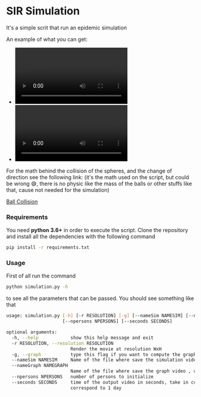 # SIR Simulation

It's a simple scrit that run an epidemic simulation

An example of what you can get:  
- ![Simulation](https://user-images.githubusercontent.com/43886147/109726410-ffbe7880-7bb2-11eb-9f0f-05fb836a64e3.mp4)  
- ![Graph](https://user-images.githubusercontent.com/43886147/109726435-0816b380-7bb3-11eb-9dde-6a5cf8c11c52.mp4)

For the math behind the collision of the spheres, and the change of direction see the following link: (it's the math used on the script, but could be wrong 😅, there is no physic like the mass of the balls or other stuffs like that, cause not needed for the simulation)  

[Ball Collision](https://github.com/vlnraf/CMCS/blob/master/epidemic_simulation/Ball%20collision.pdf)

### Requirements

You need **python 3.6+** in order to execute the script. Clone the repository and install all the dependencies with the following command
```sh
pip install -r requirements.txt
```

### Usage

First of all run the command
```sh
python simulation.py -h
```
to see all the parameters that can be passed. You should see something like that
```sh
usage: simulation.py [-h] [-r RESOLUTION] [-g] [--nameSim NAMESIM] [--nameGraph NAMEGRAPH]
                     [--npersons NPERSONS] [--seconds SECONDS]

optional arguments:
  -h, --help            show this help message and exit
  -r RESOLUTION, --resolution RESOLUTION
                        Render the movie at resolution WxH
  -g, --graph           type this flag if you want to compute the graph
  --nameSim NAMESIM     Name of the file where save the simulation video , use .mp4
  --nameGraph NAMEGRAPH
                        Name of the file where save the graph video , use .mp4
  --npersons NPERSONS   number of persons to initialize
  --seconds SECONDS     time of the output video in seconds, take in consideration that every second
                        correspond to 1 day
```
